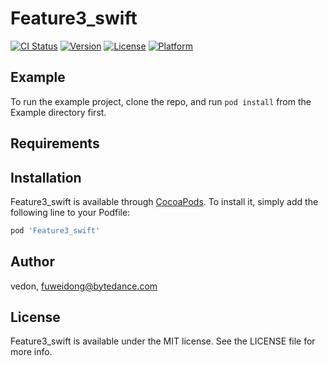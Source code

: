 # Feature3_swift

[![CI Status](https://img.shields.io/travis/vedon/Feature3_swift.svg?style=flat)](https://travis-ci.org/vedon/Feature3_swift)
[![Version](https://img.shields.io/cocoapods/v/Feature3_swift.svg?style=flat)](https://cocoapods.org/pods/Feature3_swift)
[![License](https://img.shields.io/cocoapods/l/Feature3_swift.svg?style=flat)](https://cocoapods.org/pods/Feature3_swift)
[![Platform](https://img.shields.io/cocoapods/p/Feature3_swift.svg?style=flat)](https://cocoapods.org/pods/Feature3_swift)

## Example

To run the example project, clone the repo, and run `pod install` from the Example directory first.

## Requirements

## Installation

Feature3_swift is available through [CocoaPods](https://cocoapods.org). To install
it, simply add the following line to your Podfile:

```ruby
pod 'Feature3_swift'
```

## Author

vedon, fuweidong@bytedance.com

## License

Feature3_swift is available under the MIT license. See the LICENSE file for more info.

